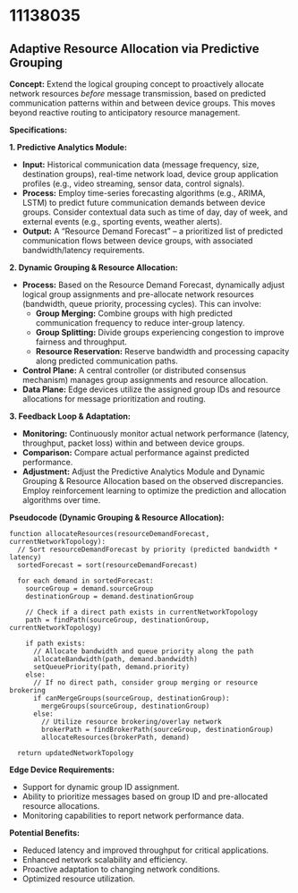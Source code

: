 # 11138035

## Adaptive Resource Allocation via Predictive Grouping

**Concept:** Extend the logical grouping concept to proactively allocate network resources *before* message transmission, based on predicted communication patterns within and between device groups. This moves beyond reactive routing to anticipatory resource management.

**Specifications:**

**1. Predictive Analytics Module:**

   *   **Input:** Historical communication data (message frequency, size, destination groups), real-time network load, device group application profiles (e.g., video streaming, sensor data, control signals).
   *   **Process:** Employ time-series forecasting algorithms (e.g., ARIMA, LSTM) to predict future communication demands between device groups. Consider contextual data such as time of day, day of week, and external events (e.g., sporting events, weather alerts).
   *   **Output:**  A “Resource Demand Forecast” – a prioritized list of predicted communication flows between device groups, with associated bandwidth/latency requirements.

**2. Dynamic Grouping & Resource Allocation:**

   *   **Process:** Based on the Resource Demand Forecast, dynamically adjust logical group assignments and pre-allocate network resources (bandwidth, queue priority, processing cycles).  This can involve:
        *   **Group Merging:** Combine groups with high predicted communication frequency to reduce inter-group latency.
        *   **Group Splitting:**  Divide groups experiencing congestion to improve fairness and throughput.
        *   **Resource Reservation:**  Reserve bandwidth and processing capacity along predicted communication paths.
   *   **Control Plane:**  A central controller (or distributed consensus mechanism) manages group assignments and resource allocation.
   *   **Data Plane:** Edge devices utilize the assigned group IDs and resource allocations for message prioritization and routing.

**3. Feedback Loop & Adaptation:**

   *   **Monitoring:** Continuously monitor actual network performance (latency, throughput, packet loss) within and between device groups.
   *   **Comparison:** Compare actual performance against predicted performance.
   *   **Adjustment:** Adjust the Predictive Analytics Module and Dynamic Grouping & Resource Allocation based on the observed discrepancies.  Employ reinforcement learning to optimize the prediction and allocation algorithms over time.

**Pseudocode (Dynamic Grouping & Resource Allocation):**

```
function allocateResources(resourceDemandForecast, currentNetworkTopology):
  // Sort resourceDemandForecast by priority (predicted bandwidth * latency)
  sortedForecast = sort(resourceDemandForecast)

  for each demand in sortedForecast:
    sourceGroup = demand.sourceGroup
    destinationGroup = demand.destinationGroup

    // Check if a direct path exists in currentNetworkTopology
    path = findPath(sourceGroup, destinationGroup, currentNetworkTopology)

    if path exists:
      // Allocate bandwidth and queue priority along the path
      allocateBandwidth(path, demand.bandwidth)
      setQueuePriority(path, demand.priority)
    else:
      // If no direct path, consider group merging or resource brokering
      if canMergeGroups(sourceGroup, destinationGroup):
        mergeGroups(sourceGroup, destinationGroup)
      else:
        // Utilize resource brokering/overlay network
        brokerPath = findBrokerPath(sourceGroup, destinationGroup)
        allocateResources(brokerPath, demand)

  return updatedNetworkTopology
```

**Edge Device Requirements:**

*   Support for dynamic group ID assignment.
*   Ability to prioritize messages based on group ID and pre-allocated resource allocations.
*   Monitoring capabilities to report network performance data.

**Potential Benefits:**

*   Reduced latency and improved throughput for critical applications.
*   Enhanced network scalability and efficiency.
*   Proactive adaptation to changing network conditions.
*   Optimized resource utilization.